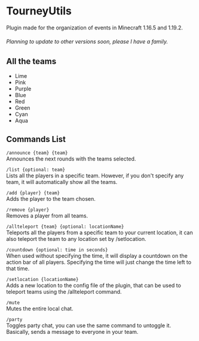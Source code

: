 # TourneyUtils
Plugin made for the organization of events in Minecraft 1.16.5 and 1.19.2.
<h6>Planning to update to other versions soon, please I have a family.</h6>

## All the teams

- Lime
- Pink
- Purple
- Blue
- Red
- Green
- Cyan
- Aqua

## Commands List

`/announce {team} {team}`  
Announces the next rounds with the teams selected.  

`/list {optional: team}`  
Lists all the players in a specific team. However, if you don't specify any team, it will automatically show all the teams.  

`/add {player} {team}`  
Adds the player to the team chosen.  

`/remove {player}`  
Removes a player from all teams.  

`/allteleport {team} {optional: locationName}`  
Teleports all the players from a specific team to your current location, it can also teleport the team to any location set by /setlocation.  

`/countdown {optional: time in seconds}`  
When used without specifying the time, it will display a countdown on the action bar of all players. Specifying the time will just change the time left to that time.  

`/setlocation {locationName}`  
Adds a new location to the config file of the plugin, that can be used to teleport teams using the /allteleport command.  

`/mute`  
Mutes the entire local chat.  

`/party`  
Toggles party chat, you can use the same command to untoggle it. Basically, sends a message to everyone in your team.
